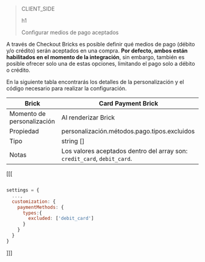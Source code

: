 > CLIENT_SIDE 
>
> h1
>
> Configurar medios de pago aceptados

A través de Checkout Bricks es posible definir qué medios de pago (débito y/o crédito) serán aceptados en una compra. **Por defecto, ambos están habilitados en el momento de la integración**, sin embargo, también es posible ofrecer solo una de estas opciones, limitando el pago solo a débito o crédito.

En la siguiente tabla encontrarás los detalles de la personalización y el código necesario para realizar la configuración.

| Brick | Card Payment Brick |
| --- | --- |
| Momento de personalización | Al renderizar Brick |
| Propiedad | personalización.métodos.pago.tipos.excluidos |
| Tipo | string [] |
| Notas | Los valores aceptados dentro del array son: `credit_card`, `debit_card`. |

[[[
```Javascript

settings = {
  ...,
  customization: {
    paymentMethods: {
      types:{
        excluded: ['debit_card']
      }
    }
  }
}
```
]]]